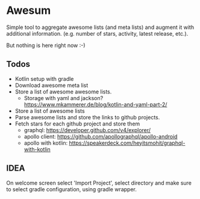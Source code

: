 # Awesum

Simple tool to aggregate awesome lists (and meta lists) and augment 
it with additional information. (e.g. number of stars, activity, latest release, etc.).

But nothing is here right now :-)


## Todos

* Kotlin setup with gradle
* Download awesome meta list
* Store a list of awesome awesome lists.
    * Storage with yaml and jackson? https://www.mkammerer.de/blog/kotlin-and-yaml-part-2/
* Store a list of awesome lists
* Parse awesome lists and store the links to github projects.
* Fetch stars for each github project and store them
    * graphql: https://developer.github.com/v4/explorer/
    * apollo client: https://github.com/apollographql/apollo-android
    * apollo with kotlin: https://speakerdeck.com/heyitsmohit/graphql-with-kotlin

## IDEA

On welcome screen select 'Import Project', select directory and make
sure to select gradle configuration, using gradle wrapper.
